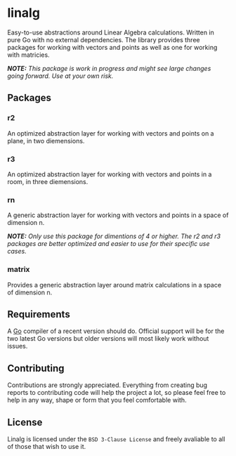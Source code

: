 # linalg
Easy-to-use abstractions around Linear Algebra calculations. Written in pure Go with no external dependencies.
The library provides three packages for working with vectors and points as well as one for working with matricies.

***NOTE:*** *This package is work in progress and might see large changes going forward. Use at your own risk.*

## Packages

### r2
An optimized abstraction layer for working with vectors and points on a plane, in two diemensions.

### r3
An optimized abstraction layer for working with vectors and points in a room, in three diemensions.

### rn
A generic abstraction layer for working with vectors and points in a space of dimension n.

***NOTE:*** *Only use this package for dimentions of 4 or higher. The r2 and r3 packages are better optimized and easier to use for their specific use cases.*

### matrix
Provides a generic abstraction layer around matrix calculations in a space of dimension n.

## Requirements
A [Go](https://golang.org/) compiler of a recent version should do. Official support will be for the two latest Go versions but older versions will most likely work without issues.

## Contributing
Contributions are strongly appreciated. Everything from creating bug reports to contributing code will help the project a lot, so please feel free to help in any way, shape or form that you feel comfortable with.

## License

Linalg is licensed under the `BSD 3-Clause License` and freely avaliable to all of those that wish to use it.
